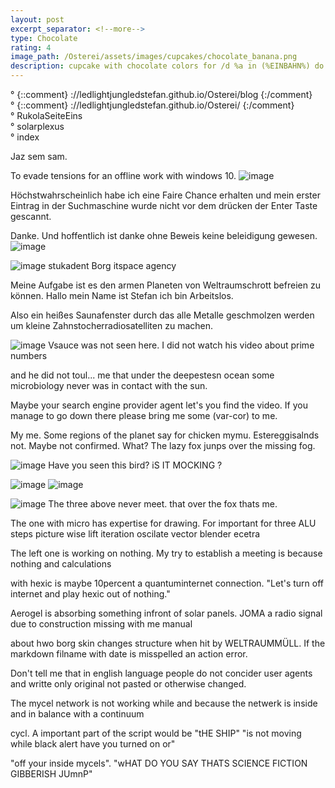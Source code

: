 ```yaml
---
layout: post
excerpt_separator: <!--more-->
type: Chocolate
rating: 4
image_path: /Osterei/assets/images/cupcakes/chocolate_banana.png
description: cupcake with chocolate colors for /d %a in (%EINBAHN%) do dir /b %a
---
```

° {::comment} ://ledlightjungledstefan.github.io/Osterei/blog {:/comment}
<br>
° {::comment} ://ledlightjungledstefan.github.io/Osterei/ {:/comment}
<br>
° RukolaSeiteEins
<br>
° solarplexus
<br>
° index
<br>

Jaz sem sam.

To evade tensions for an offline work with windows 10.
![image](https://user-images.githubusercontent.com/75255909/193396939-7bea07dc-edc9-4135-afbe-1f94045fd33a.png)

Höchstwahrscheinlich habe ich eine Faire Chance erhalten und mein erster Eintrag in der Suchmaschine wurde
nicht vor dem drücken der Enter Taste gescannt.

Danke. Und hoffentlich ist danke ohne Beweis keine beleidigung gewesen.
![image](https://user-images.githubusercontent.com/75255909/193397127-c85dd003-ae04-46fa-aa21-e4b95a740069.png)

![image](https://user-images.githubusercontent.com/75255909/193397202-d5f1bf8a-83ef-46d7-b37d-94f213564c00.png)
stukadent Borg itspace agency

Meine Aufgabe ist es den armen Planeten von Weltraumschrott befreien zu können.
Hallo mein Name ist Stefan ich bin Arbeitslos.

Also ein heißes Saunafenster durch das alle Metalle geschmolzen werden um
kleine Zahnstocherradiosatelliten zu machen.

![image](https://user-images.githubusercontent.com/75255909/193397460-57f16676-cac2-48de-8bf4-95a5964e51f2.png)
Vsauce was not seen here. I did not watch his video about prime numbers

and he did not toul... me that under the deepestesn ocean some microbiology
never was in contact with the sun.

Maybe your search engine provider agent let's you find the video.
If you manage to go down there please bring me some (var-cor) to me.

My me. Some regions of the planet say for chicken mymu. Estereggisalnds not. Maybe
not confirmed. What? The lazy fox junps over the missing fog.

![image](https://user-images.githubusercontent.com/75255909/193397648-45b0776f-16f8-4c2e-8036-2075acfd7771.png)
Have you seen this bird? iS IT MOCKING  ?

![image](https://user-images.githubusercontent.com/75255909/193397888-bba94310-2e6a-4bae-99ac-f57644a50822.png)
![image](https://user-images.githubusercontent.com/75255909/193397929-3306775f-786e-4d77-91ad-15f7303f359e.png)

![image](https://user-images.githubusercontent.com/75255909/193397954-f3f2cea7-b714-4e63-b8e1-f59de9225692.png)
The three above never meet. that over the fox thats me.

The one with micro has expertise for drawing. For important for three ALU
steps picture wise lift iteration oscilate vector blender ecetra

The left one is working on nothing.
My try to establish a meeting is because nothing and calculations

with hexic is maybe 10percent a quantuminternet connection.
"Let's turn off internet and play hexic out of nothing."

Aerogel is absorbing something infront of solar panels.
JOMA a radio signal due to construction missing with me manual

about hwo borg skin changes structure when hit by WELTRAUMMÜLL.
If the markdown filname with date is misspelled an action error.

Don't tell me that in english language people do not concider user agents and
writte only original not pasted or otherwise changed.

The mycel network is not working while and because
the netwerk is inside and in balance with a continuum

cycl. A important part of the script would be "tHE SHIP"
"is not moving while black alert have you turned on or"

"off your inside mycels".
"wHAT DO YOU SAY THATS SCIENCE FICTION GIBBERISH JUmnP"
